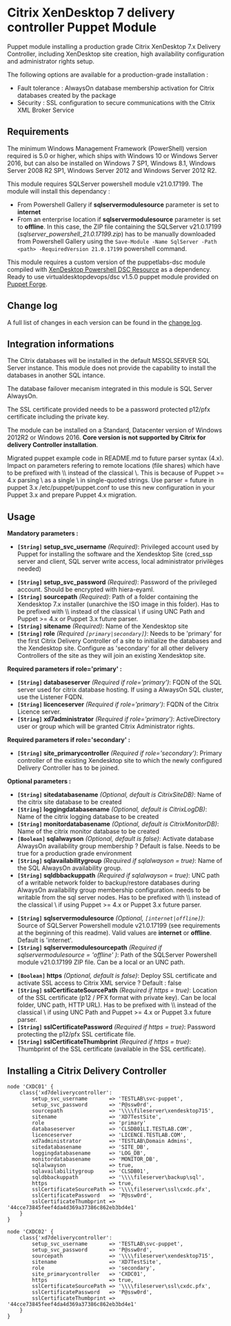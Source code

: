 # Citrix XenDesktop 7 delivery controller Puppet Module #

Puppet module installing a production grade Citrix XenDesktop 7.x Delivery Controller, including XenDesktop site creation, high availability configuration and administrator rights setup.

The following options are available for a production-grade installation :
- Fault tolerance : AlwaysOn database membership activation for Citrix databases created by the package
- Sécurity : SSL configuration to secure communications with the Citrix XML Broker Service

## Requirements ##

The minimum Windows Management Framework (PowerShell) version required is 5.0 or higher, which ships with Windows 10 or Windows Server 2016, but can also be installed on Windows 7 SP1, Windows 8.1, Windows Server 2008 R2 SP1, Windows Server 2012 and Windows Server 2012 R2.

This module requires SQLServer powershell module v21.0.17199. The module will install this dependancy :
- From Powershell Gallery if **sqlservermodulesource** parameter is set to **internet**
- From an enterprise location if **sqlservermodulesource** parameter is set to **offline**. In this case, the ZIP file containing the SQLServer v21.0.17199 (_sqlserver_powershell_21.0.17199.zip_) has to be manually downloaded from Powershell Gallery using the `Save-Module -Name SqlServer -Path <path> -RequiredVersion 21.0.17199` powershell command.

This module requires a custom version of the puppetlabs-dsc module compiled with [XenDesktop Powershell DSC Resource](https://github.com/VirtualEngine/XenDesktop7) as a dependency. Ready to use virtualdesktopdevops/dsc v1.5.0 puppet module provided on [Puppet Forge](https://forge.puppet.com/virtualdesktopdevops/dsc).

## Change log ##

A full list of changes in each version can be found in the [change log](CHANGELOG.md).

## Integration informations ##
The Citrix databases will be installed in the default MSSQLSERVER SQL Server instance. This module does not provide the capability to install the databases in another SQL intance.

The database failover mecanism integrated in this module is SQL Server AlwaysOn.

The SSL certificate provided needs to be a password protected p12/pfx certificate including the private key.

The module can be installed on a Standard, Datacenter version of Windows 2012R2 or Windows 2016. **Core version is not supported by Citrix for delivery Controller installation**.

Migrated puppet example code in README.md to future parser syntax (4.x). Impact on parameters refering to remote locations (file shares) which have to be prefixed with \\\\ instead of the classical \\. This is because of Puppet >= 4.x parsing \\ as a single \ in single-quoted strings. Use parser = future in puppet 3.x /etc/puppet/puppet.conf to use this new configuration in your Puppet 3.x and prepare Puppet 4.x migration.

## Usage ##
**Mandatory parameters :**
* **`[String]` setup_svc_username** _(Required)_: Privileged account used by Puppet for installing the software and the Xendesktop Site (cred_ssp server and client, SQL server write access, local administrator privilèges needed)
- **`[String]` setup_svc_password** _(Required)_: Password of the privileged account. Should be encrypted with hiera-eyaml.
- **`[String]` sourcepath** _(Required)_: Path of a folder containing the Xendesktop 7.x installer (unarchive the ISO image in this folder). Has to be prefixed with \\\\ instead of the classical \\ if using UNC Path and Puppet >= 4.x or Puppet 3.x future parser.
- **`[String]` sitename** _(Required)_: Name of the Xendesktop site
- **`[String]` role** _(Required `[primary|secondary]`)_: Needs to be 'primary' for the first Citrix Delivery Controller of a site to initialize the databases and the Xendesktop site. Configure as 'secondary' for all other delivery Controllers of the site as they will join an existing Xendesktop site.

**Required parameters if role='primary' :**
- **`[String]` databaseserver** _(Required if role='primary')_: FQDN of the SQL server used for citrix database hosting. If using a AlwaysOn SQL cluster, use the Listener FQDN.
- **`[String]` licenceserver** _(Required if role='primary')_: FQDN of the Citrix Licence server.
- **`[String]` xd7administrator** _(Required if role='primary')_: ActiveDirectory user or group which will be granted Citrix Administrator rights.

**Required parameters if role='secondary' :**
- **`[String]` site_primarycontroller** _(Required if role='secondary')_: Primary controller of the existing Xendesktop site to which the newly configured Delivery Controller has to be joined.

**Optional parameters :**
- **`[String]` sitedatabasename** _(Optional, default is CitrixSiteDB)_: Name of the citrix site database to be created
- **`[String]` loggingdatabasename** _(Optional, default is CitrixLogDB)_: Name of the citrix logging database to be created
- **`[String]` monitordatabasename** _(Optional, default is CitrixMonitorDB)_: Name of the citrix monitor database to be created
- **`[Boolean]` sqlalwayson** _(Optional, default is false)_: Activate database AlwaysOn availability group membership ? Default is false. Needs to be true for a production grade environment
- **`[String]` sqlavailabilitygroup** _(Required if sqlalwayson = true)_: Name of the SQL AlwaysOn availability group.
- **`[String]` sqldbbackuppath** _(Required if sqlalwayson = true)_: UNC path of a writable network folder to backup/restore databases during AlwaysOn availability group membership configuration. needs to be writable from the sql server nodes. Has to be prefixed with \\\\ instead of the classical \\ if using Puppet >= 4.x or Puppet 3.x future parser.
* **`[String]` sqlservermodulesource** _(Optional, `[internet|offline]`)_: Source of SQLServer Powershell module v21.0.17199 (see requirements at the beginning of this readme).  Valid values are **internet** or **offline**. Default is 'internet'.
* **`[String]` sqlservermodulesourcepath** _(Required if sqlservermodulesource = 'offline' )_: Path of the SQLServer Powershell module v21.0.17199 ZIP file. Can be a local or an UNC path.
- **`[Boolean]` https** _(Optional, default is false)_: Deploy SSL certificate and activate SSL access to Citrix XML service ? Default : false
- **`[String]` sslCertificateSourcePath** _(Required if https = true)_: Location of the SSL certificate (p12 / PFX format with private key). Can be local folder, UNC path, HTTP URL). Has to be prefixed with \\\\ instead of the classical \\ if using UNC Path and Puppet >= 4.x or Puppet 3.x future parser.
- **`[String]` sslCertificatePassword** _(Required if https = true)_: Password protecting the p12/pfx SSL certificate file.
- **`[String]` sslCertificateThumbprint** _(Required if https = true)_: Thumbprint of the SSL certificate (available in the SSL certificate).

## Installing a Citrix Delivery Controller ##

~~~puppet
node 'CXDC01' {
	class{'xd7deliverycontroller':
		setup_svc_username       => 'TESTLAB\svc-puppet',
		setup_svc_password       => 'P@ssw0rd',
		sourcepath               => '\\\\fileserver\xendesktop715',
		sitename                 => 'XD7TestSite',
		role                     => 'primary'
		databaseserver           => 'CLSDB01LI.TESTLAB.COM',
		licenceserver            => 'LICENCE.TESTLAB.COM',
		xd7administrator         => 'TESTLAB\Domain Admins',
		sitedatabasename         => 'SITE_DB',
		loggingdatabasename      => 'LOG_DB',
		monitordatabasename      => 'MONITOR_DB',
		sqlalwayson              => true,
		sqlavailabilitygroup     => 'CLSDB01',
		sqldbbackuppath          => '\\\\fileserver\backup\sql',
		https                    => true,
		sslCertificateSourcePath => '\\\\fileserver\ssl\cxdc.pfx',
		sslCertificatePassword   => 'P@ssw0rd',
		sslCertificateThumbprint => '44cce73845feef4da4d369a37386c862eb3bd4e1'  
	}
}

node 'CXDC02' {
	class{'xd7deliverycontroller':
		setup_svc_username       => 'TESTLAB\svc-puppet',
		setup_svc_password       => 'P@ssw0rd',
		sourcepath               => '\\\\fileserver\xendesktop715',
		sitename                 => 'XD7TestSite',
		role                     => 'secondary',
		site_primarycontroller   => 'CXDC01',
		https                    => true,
		sslCertificateSourcePath => '\\\\fileserver\ssl\cxdc.pfx',
		sslCertificatePassword   => 'P@ssw0rd',
		sslCertificateThumbprint => '44cce73845feef4da4d369a37386c862eb3bd4e1'  
	}
}
~~~
